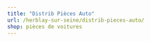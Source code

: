 ```yaml
---
title: "Distrib Pièces Auto"
url: /herblay-sur-seine/distrib-pieces-auto/
shop: pièces de voitures
---
```

